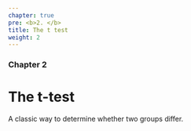 ```yaml
---
chapter: true
pre: <b>2. </b>
title: The t test
weight: 2
---
```


### Chapter 2

# The t-test


A classic way to determine whether two groups differ.

